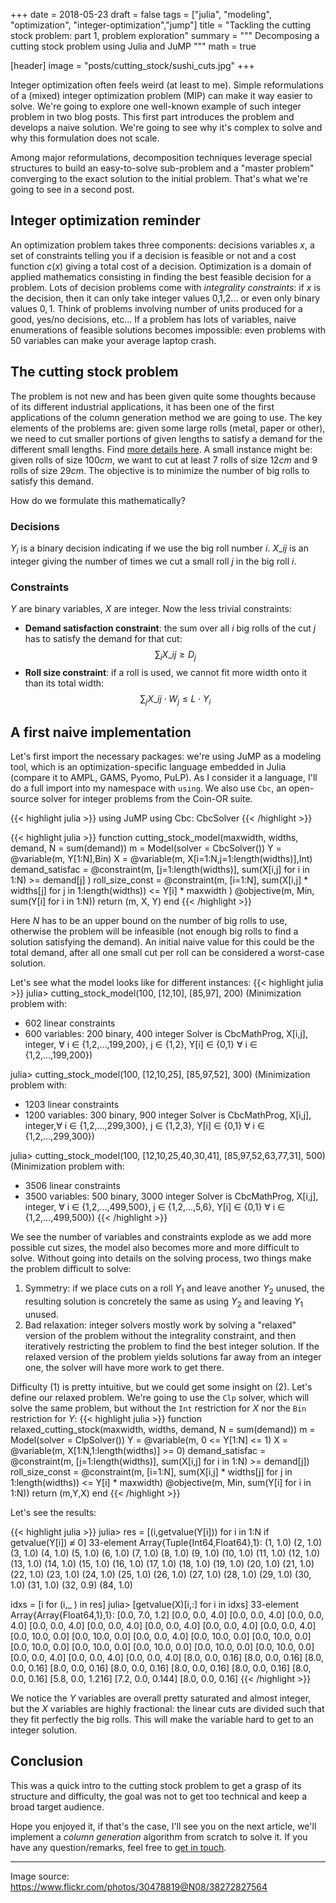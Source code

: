 +++
date = 2018-05-23
draft = false
tags = ["julia", "modeling", "optimization", "integer-optimization","jump"]
title = "Tackling the cutting stock problem: part 1, problem exploration"
summary = """
Decomposing a cutting stock problem using Julia and JuMP
"""
math = true

[header]
image = "posts/cutting_stock/sushi_cuts.jpg"
+++

Integer optimization often feels weird (at least to me). Simple reformulations
of a (mixed) integer optimization problem (MIP) can make it way easier to solve.
We're going to explore one well-known example of such integer problem in two
blog posts. This first part introduces the problem and develops a naive solution.
We're going to see why it's complex to solve and why this formulation does not
scale.

Among major reformulations, decomposition techniques leverage special
structures to build an easy-to-solve sub-problem and a "master problem" converging
to the exact solution to the initial problem. That's what we're going to see in
a second post.

## Integer optimization reminder

An optimization problem takes three components: decisions variables $x$, a set of
constraints telling you if a decision is feasible or not and a cost function
$c(x)$ giving a total cost of a decision. Optimization is a domain of applied
mathematics consisting in finding the best feasible decision for a problem.
Lots of decision problems come with *integrality constraints*: if $x$ is the
decision, then it can only take integer values 0,1,2... or even only binary
values ${0,1}$. Think of problems involving number of units produced
for a good, yes/no decisions, etc... If a problem has lots of variables, naive
enumerations of feasible solutions becomes impossible: even problems with 50
variables can make your average laptop crash.

## The cutting stock problem

The problem is not new and has been given quite some thoughts because of its
different industrial applications, it has been one of the first applications of
the column generation method we are going to use. The key elements of the problems
are: given some large rolls (metal, paper or other), we need to cut smaller
portions of given lengths to satisfy a demand for the different small lengths.
Find [more details here](https://en.wikipedia.org/wiki/Cutting_stock_problem).
A small instance might be: given rolls of size $100cm$, we want to cut at least
7 rolls of size $12cm$ and 9 rolls of size $29cm$. The objective is to minimize
the number of big rolls to satisfy this demand.

How do we formulate this mathematically?

### Decisions
$Y_i$ is a binary decision indicating if we use the big roll number $i$. $X\_{ij}$ is an integer
giving the number of times we cut a small roll $j$ in the big roll $i$.

### Constraints

$Y$ are binary variables, $X$ are integer. Now the less trivial constraints:

* **Demand satisfaction constraint**: the sum over all $i$ big rolls of the cut $j$
has to satisfy the demand for that cut:
$$\sum_{i} X\_{ij} \geq D_j $$
* **Roll size constraint**: if a roll is used, we cannot fit more width onto it
than its total width:
$$\sum_{j} X\_{ij} \cdot W_j \leq L \cdot Y_i $$

## A first naive implementation

Let's first import the necessary packages: we're using JuMP as a modeling
tool, which is an optimization-specific language embedded in Julia
(compare it to AMPL, GAMS, Pyomo, PuLP).
As I consider it a language, I'll do a full import into my namespace with `using`.
We also use `Cbc`, an open-source solver for integer problems from the Coin-OR
suite.

{{< highlight julia >}}
using JuMP
using Cbc: CbcSolver
{{< /highlight >}}

{{< highlight julia >}}
function cutting_stock_model(maxwidth, widths, demand, N = sum(demand))
    m = Model(solver = CbcSolver())
    Y = @variable(m, Y[1:N],Bin)
    X = @variable(m, X[i=1:N,j=1:length(widths)],Int)
    demand_satisfac = @constraint(m, [j=1:length(widths)],
        sum(X[i,j] for i in 1:N) >= demand[j]
    )
    roll_size_const = @constraint(m, [i=1:N],
        sum(X[i,j] * widths[j] for j in 1:length(widths)) <= Y[i] * maxwidth
    )
    @objective(m, Min, sum(Y[i] for i in 1:N))
    return (m, X, Y)
end
{{< /highlight >}}

Here $N$ has to be an upper bound on the number of big rolls to use, otherwise
the problem will be infeasible (not enough big rolls to find a solution
satisfying the demand). An initial naive value for this could be the total
demand, after all one small cut per roll can be considered a worst-case solution.

Let's see what the model looks like for different instances:
{{< highlight julia >}}
julia> cutting_stock_model(100, [12,10], [85,97], 200)
(Minimization problem with:
 * 602 linear constraints
 * 600 variables: 200 binary, 400 integer
Solver is CbcMathProg,
X[i,j], integer, ∀ i ∈ {1,2,…,199,200}, j ∈ {1,2},
Y[i] ∈ {0,1} ∀ i ∈ {1,2,…,199,200})

julia> cutting_stock_model(100, [12,10,25], [85,97,52], 300)
(Minimization problem with:
 * 1203 linear constraints
 * 1200 variables: 300 binary, 900 integer
Solver is CbcMathProg,
X[i,j], integer,∀ i ∈ {1,2,…,299,300}, j ∈ {1,2,3},
Y[i] ∈ {0,1} ∀ i ∈ {1,2,…,299,300})

julia> cutting_stock_model(100, [12,10,25,40,30,41], [85,97,52,63,77,31], 500)
(Minimization problem with:
 * 3506 linear constraints
 * 3500 variables: 500 binary, 3000 integer
Solver is CbcMathProg,
X[i,j], integer, ∀ i ∈ {1,2,…,499,500}, j ∈ {1,2,…,5,6},
Y[i] ∈ {0,1} ∀ i ∈ {1,2,…,499,500})
{{< /highlight >}}

We see the number of variables and constraints explode as we add more possible
cut sizes, the model also becomes more and more difficult to solve. Without
going into details on the solving process, two things make the problem difficult
to solve:

1. Symmetry: if we place cuts on a roll $Y_1$ and leave another $Y_2$ unused,
the resulting solution is concretely the same as using $Y_2$ and leaving $Y_1$
unused.
2. Bad relaxation: integer solvers mostly work by solving a "relaxed" version
of the problem without the integrality constraint, and then iteratively
restricting the problem to find the best integer solution. If the relaxed
version of the problem yields solutions far away from an integer one, the solver
will have more work to get there.

Difficulty (1) is pretty intuitive, but we could get some insight on (2).
Let's define our relaxed problem. We're going to use the `Clp` solver, which
will solve the same problem, but without the `Int` restriction for $X$
nor the `Bin` restriction for $Y$:
{{< highlight julia >}}
function relaxed_cutting_stock(maxwidth, widths, demand, N = sum(demand))
   m = Model(solver = ClpSolver())
   Y = @variable(m, 0 <= Y[1:N] <= 1)
   X = @variable(m, X[1:N,1:length(widths)] >= 0)
   demand_satisfac = @constraint(m, [j=1:length(widths)], sum(X[i,j] for i in 1:N) >= demand[j])
   roll_size_const = @constraint(m, [i=1:N], sum(X[i,j] * widths[j] for j in 1:length(widths)) <= Y[i] * maxwidth)
   @objective(m, Min, sum(Y[i] for i in 1:N))
   return (m,Y,X)
end
{{< /highlight >}}

Let's see the results:

{{< highlight julia >}}
julia> res = [(i,getvalue(Y[i])) for i in 1:N if getvalue(Y[i]) ≉ 0]
33-element Array{Tuple{Int64,Float64},1}:
 (1, 1.0)
 (2, 1.0)
 (3, 1.0)
 (4, 1.0)
 (5, 1.0)
 (6, 1.0)
 (7, 1.0)
 (8, 1.0)
 (9, 1.0)
 (10, 1.0)
 (11, 1.0)
 (12, 1.0)
 (13, 1.0)
 (14, 1.0)
 (15, 1.0)
 (16, 1.0)
 (17, 1.0)
 (18, 1.0)
 (19, 1.0)
 (20, 1.0)
 (21, 1.0)
 (22, 1.0)
 (23, 1.0)
 (24, 1.0)
 (25, 1.0)
 (26, 1.0)
 (27, 1.0)
 (28, 1.0)
 (29, 1.0)
 (30, 1.0)
 (31, 1.0)
 (32, 0.9)
 (84, 1.0)

idxs = [i for (i,_ ) in res]
julia> [getvalue(X)[i,:] for i in idxs]
33-element Array{Array{Float64,1},1}:
 [0.0, 7.0, 1.2]
 [0.0, 0.0, 4.0]
 [0.0, 0.0, 4.0]
 [0.0, 0.0, 4.0]
 [0.0, 0.0, 4.0]
 [0.0, 0.0, 4.0]
 [0.0, 0.0, 4.0]
 [0.0, 0.0, 4.0]
 [0.0, 0.0, 4.0]
 [0.0, 10.0, 0.0]
 [0.0, 10.0, 0.0]
 [0.0, 0.0, 4.0]
 [0.0, 10.0, 0.0]
 [0.0, 10.0, 0.0]
 [0.0, 10.0, 0.0]
 [0.0, 10.0, 0.0]
 [0.0, 10.0, 0.0]
 [0.0, 10.0, 0.0]
 [0.0, 10.0, 0.0]
 [0.0, 0.0, 4.0]
 [0.0, 0.0, 4.0]
 [0.0, 0.0, 4.0]
 [8.0, 0.0, 0.16]
 [8.0, 0.0, 0.16]
 [8.0, 0.0, 0.16]
 [8.0, 0.0, 0.16]
 [8.0, 0.0, 0.16]
 [8.0, 0.0, 0.16]
 [8.0, 0.0, 0.16]
 [8.0, 0.0, 0.16]
 [5.8, 0.0, 1.216]
 [7.2, 0.0, 0.144]
 [8.0, 0.0, 0.16]
{{< /highlight >}}

We notice the $Y$ variables are overall pretty saturated and almost integer,
but the $X$ variables are highly fractional: the linear cuts are divided such
that they fit perfectly the big rolls. This will make the variable hard to
get to an integer solution.

## Conclusion

This was a quick intro to the cutting stock problem to get a grasp of its
structure and difficulty, the goal was not to get too technical and keep a
broad target audience.

Hope you enjoyed it, if that's the case, I'll see you on the next article,
we'll implement a *column generation* algorithm from scratch to solve it.
If you have any question/remarks, feel free to [get in touch](http://twitter.com/MathieuBesancon/).

--------
Image source: https://www.flickr.com/photos/30478819@N08/38272827564

